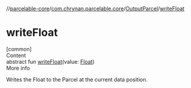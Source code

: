 //[parcelable-core](../../index.md)/[com.chrynan.parcelable.core](../index.md)/[OutputParcel](index.md)/[writeFloat](write-float.md)



# writeFloat  
[common]  
Content  
abstract fun [writeFloat](write-float.md)(value: [Float](https://kotlinlang.org/api/latest/jvm/stdlib/kotlin/-float/index.html))  
More info  


Writes the Float to the Parcel at the current data position.

  



